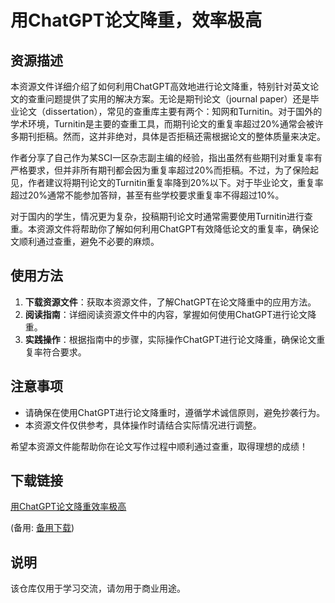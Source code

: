 # 用ChatGPT论文降重，效率极高

## 资源描述

本资源文件详细介绍了如何利用ChatGPT高效地进行论文降重，特别针对英文论文的查重问题提供了实用的解决方案。无论是期刊论文（journal paper）还是毕业论文（dissertation），常见的查重库主要有两个：知网和Turnitin。对于国外的学术环境，Turnitin是主要的查重工具，而期刊论文的重复率超过20%通常会被许多期刊拒稿。然而，这并非绝对，具体是否拒稿还需根据论文的整体质量来决定。

作者分享了自己作为某SCI一区杂志副主编的经验，指出虽然有些期刊对重复率有严格要求，但并非所有期刊都会因为重复率超过20%而拒稿。不过，为了保险起见，作者建议将期刊论文的Turnitin重复率降到20%以下。对于毕业论文，重复率超过20%通常不能参加答辩，甚至有些学校要求重复率不得超过10%。

对于国内的学生，情况更为复杂，投稿期刊论文时通常需要使用Turnitin进行查重。本资源文件将帮助你了解如何利用ChatGPT有效降低论文的重复率，确保论文顺利通过查重，避免不必要的麻烦。

## 使用方法

1. **下载资源文件**：获取本资源文件，了解ChatGPT在论文降重中的应用方法。
2. **阅读指南**：详细阅读资源文件中的内容，掌握如何使用ChatGPT进行论文降重。
3. **实践操作**：根据指南中的步骤，实际操作ChatGPT进行论文降重，确保论文重复率符合要求。

## 注意事项

- 请确保在使用ChatGPT进行论文降重时，遵循学术诚信原则，避免抄袭行为。
- 本资源文件仅供参考，具体操作时请结合实际情况进行调整。

希望本资源文件能帮助你在论文写作过程中顺利通过查重，取得理想的成绩！

## 下载链接
[用ChatGPT论文降重效率极高](https://pan.quark.cn/s/bd27128a880a) 

(备用: [备用下载](https://pan.baidu.com/s/11Mhefa2-j__FJXwDztAI8w?pwd=1234))

## 说明

该仓库仅用于学习交流，请勿用于商业用途。
